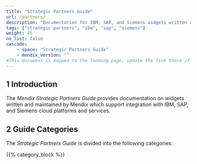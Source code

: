 ```yaml
---
title: "Strategic Partners Guide"
url: /partners/
description: "Documentation for IBM, SAP, and Siemens widgets written and maintained by Mendix"
tags: ["strategic partners", "ibm", "sap", "siemens"]
weight: 45
no_list: false
cascade:
    - space: "Strategic Partners Guide"
    - mendix_version: ""
#This document is mapped to the landing page, update the link there if renaming or moving the doc file.
---
```


## 1 Introduction

The *Mendix Strategic Partners Guide* provides documentation on widgets written and maintained by Mendix which support integration with IBM, SAP, and Siemens cloud platforms and services.

## 2 Guide Categories

The *Strategic Partners Guide* is divided into the following categories:

{{% category_block %}}
